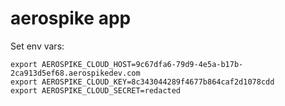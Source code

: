 # aerospike app

Set env vars:
```
export AEROSPIKE_CLOUD_HOST=9c67dfa6-79d9-4e5a-b17b-2ca913d5ef68.aerospikedev.com
export AEROSPIKE_CLOUD_KEY=8c343044289f4677b864caf2d1078cdd
export AEROSPIKE_CLOUD_SECRET=redacted
```
